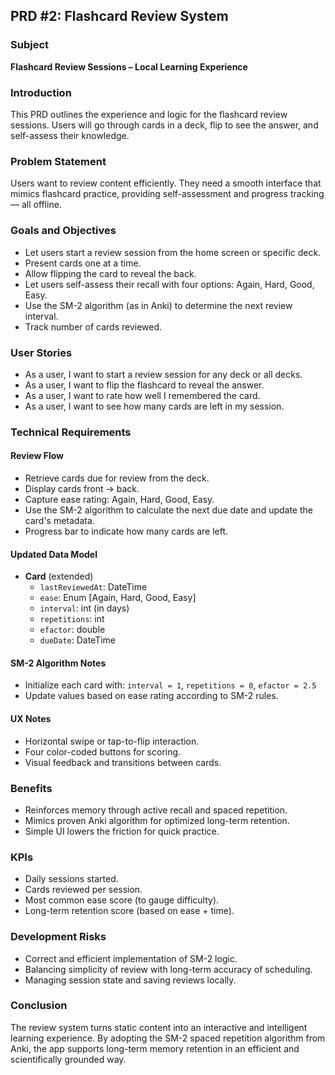 ## PRD #2: Flashcard Review System

### Subject
**Flashcard Review Sessions – Local Learning Experience**

### Introduction
This PRD outlines the experience and logic for the flashcard review sessions. Users will go through cards in a deck, flip to see the answer, and self-assess their knowledge.

### Problem Statement
Users want to review content efficiently. They need a smooth interface that mimics flashcard practice, providing self-assessment and progress tracking — all offline.

### Goals and Objectives
- Let users start a review session from the home screen or specific deck.
- Present cards one at a time.
- Allow flipping the card to reveal the back.
- Let users self-assess their recall with four options: Again, Hard, Good, Easy.
- Use the SM-2 algorithm (as in Anki) to determine the next review interval.
- Track number of cards reviewed.

### User Stories
- As a user, I want to start a review session for any deck or all decks.
- As a user, I want to flip the flashcard to reveal the answer.
- As a user, I want to rate how well I remembered the card.
- As a user, I want to see how many cards are left in my session.

### Technical Requirements
#### Review Flow
- Retrieve cards due for review from the deck.
- Display cards front → back.
- Capture ease rating: Again, Hard, Good, Easy.
- Use the SM-2 algorithm to calculate the next due date and update the card's metadata.
- Progress bar to indicate how many cards are left.

#### Updated Data Model
- **Card** (extended)
  - `lastReviewedAt`: DateTime
  - `ease`: Enum [Again, Hard, Good, Easy]
  - `interval`: int (in days)
  - `repetitions`: int
  - `efactor`: double
  - `dueDate`: DateTime

#### SM-2 Algorithm Notes
- Initialize each card with: `interval = 1`, `repetitions = 0`, `efactor = 2.5`
- Update values based on ease rating according to SM-2 rules.

#### UX Notes
- Horizontal swipe or tap-to-flip interaction.
- Four color-coded buttons for scoring.
- Visual feedback and transitions between cards.

### Benefits
- Reinforces memory through active recall and spaced repetition.
- Mimics proven Anki algorithm for optimized long-term retention.
- Simple UI lowers the friction for quick practice.

### KPIs
- Daily sessions started.
- Cards reviewed per session.
- Most common ease score (to gauge difficulty).
- Long-term retention score (based on ease + time).

### Development Risks
- Correct and efficient implementation of SM-2 logic.
- Balancing simplicity of review with long-term accuracy of scheduling.
- Managing session state and saving reviews locally.

### Conclusion
The review system turns static content into an interactive and intelligent learning experience. By adopting the SM-2 spaced repetition algorithm from Anki, the app supports long-term memory retention in an efficient and scientifically grounded way.

